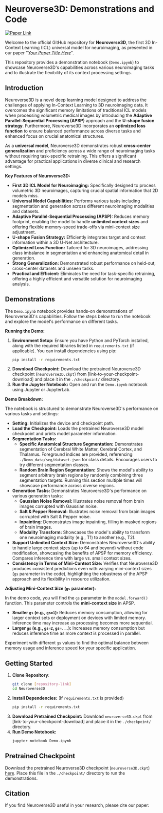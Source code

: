 # Neuroverse3D: Demonstrations and Code

[![Paper Link](link-to-your-paper-if-available)](link-to-your-paper-if-available)

Welcome to the official GitHub repository for **Neuroverse3D**, the first 3D In-Context Learning (ICL) universal model for neuroimaging, as presented in our paper "[*Your Paper Title Here*](link-to-your-paper-if-available)".

This repository provides a demonstration notebook (`Demo.ipynb`) to showcase Neuroverse3D's capabilities across various neuroimaging tasks and to illustrate the flexibility of its context processing settings.

## Introduction

Neuroverse3D is a novel deep learning model designed to address the challenges of applying In-Context Learning to 3D neuroimaging data.  It overcomes the significant memory limitations of traditional ICL models when processing volumetric medical images by introducing the **Adaptive Parallel-Sequential Processing (APSP)** approach and the **U-shape fusion strategy**.  Furthermore, Neuroverse3D incorporates an **optimized loss function** to ensure balanced performance across diverse tasks and enhanced focus on crucial anatomical structures.

As a **universal model**, Neuroverse3D demonstrates robust **cross-center generalization** and proficiency across a wide range of neuroimaging tasks without requiring task-specific retraining. This offers a significant advantage for practical applications in diverse clinical and research settings.

**Key Features of Neuroverse3D:**

*   **First 3D ICL Model for Neuroimaging:**  Specifically designed to process volumetric 3D neuroimages, capturing crucial spatial information that 2D models miss.
*   **Universal Model Capabilities:**  Performs various tasks including segmentation and generation across different neuroimaging modalities and datasets.
*   **Adaptive Parallel-Sequential Processing (APSP):**  Reduces memory footprint, enabling the model to handle **unlimited context sizes** and offering flexible memory-speed trade-offs via mini-context size adjustment.
*   **U-shape Fusion Strategy:**  Efficiently integrates target and context information within a 3D U-Net architecture.
*   **Optimized Loss Function:**  Tailored for 3D neuroimages, addressing class imbalance in segmentation and enhancing anatomical detail in generation.
*   **Strong Generalization:**  Demonstrated robust performance on held-out, cross-center datasets and unseen tasks.
*   **Practical and Efficient:** Eliminates the need for task-specific retraining, offering a highly efficient and versatile solution for neuroimaging analysis.

## Demonstrations

The `Demo.ipynb` notebook provides hands-on demonstrations of Neuroverse3D's capabilities.  Follow the steps below to run the notebook and explore the model's performance on different tasks.

**Running the Demo:**

1.  **Environment Setup:** Ensure you have Python and PyTorch installed, along with the required libraries listed in `requirements.txt` (if applicable). You can install dependencies using pip:
    ```bash
    pip install -r requirements.txt
    ```
2.  **Download Checkpoint:** Download the pretrained Neuroverse3D checkpoint (`neuroverse3D.ckpt`) from [link-to-your-checkpoint-download] and place it in the `./checkpoint/` directory.
3.  **Run the Jupyter Notebook:** Open and run the `Demo.ipynb` notebook using Jupyter or JupyterLab.

**Demo Breakdown:**

The notebook is structured to demonstrate Neuroverse3D's performance on various tasks and settings:

*   **Setting:**  Initializes the device and checkpoint path.
*   **Load the Checkpoint:** Loads the pretrained Neuroverse3D model checkpoint and prints model parameter information.
*   **Segmentation Tasks:**
    *   **Specific Anatomical Structure Segmentation:** Demonstrates segmentation of Cerebral White Matter, Cerebral Cortex, and Thalamus.  Foreground indices are provided, referencing `./Demo_data/seg/dataset.json` for class details.  Encourages users to try different segmentation classes.
    *   **Random Brain Region Segmentation:** Shows the model's ability to segment arbitrary brain regions by randomly combining three segmentation targets. Running this section multiple times will showcase performance across diverse regions.
*   **Generation Tasks:** Demonstrates Neuroverse3D's performance on various generation tasks:
    *   **Gaussian Noise Removal:**  Illustrates noise removal from brain images corrupted with Gaussian noise.
    *   **Salt & Pepper Removal:**  Illustrates noise removal from brain images corrupted with Salt & Pepper noise.
    *   **Inpainting:** Demonstrates image inpainting, filling in masked regions of brain images.
    *   **Modality Transform:** Showcases the model's ability to transform one neuroimaging modality (e.g., T1) to another (e.g., T2).
*   **Support Unlimited Context Size:** Demonstrates Neuroverse3D's ability to handle large context sizes (up to 64 and beyond) without code modification, showcasing the benefits of APSP for memory efficiency.  Compares inference time with large vs. small context sizes.
*   **Consistency in Terms of Mini-Context Size:**  Verifies that Neuroverse3D produces consistent predictions even with varying mini-context sizes (`gs` parameter in the code), highlighting the robustness of the APSP approach and its flexibility in resource utilization.

**Adjusting Mini-Context Size (`gs` parameter):**

In the demo code, you will find the `gs` parameter in the `model.forward()` function. This parameter controls the **mini-context size** in APSP.

*   **Smaller `gs` (e.g., `gs=1`):** Reduces memory consumption, allowing for larger context sets or deployment on devices with limited memory. Inference time may increase as processing becomes more sequential.
*   **Larger `gs` (e.g., `gs=2`, `gs=...`):**  Increases memory consumption but reduces inference time as more context is processed in parallel.

Experiment with different `gs` values to find the optimal balance between memory usage and inference speed for your specific application.

## Getting Started

1.  **Clone Repository:**
    ```bash
    git clone [repository-link]
    cd Neuroverse3D
    ```
2.  **Install Dependencies:** (If `requirements.txt` is provided)
    ```bash
    pip install -r requirements.txt
    ```
3.  **Download Pretrained Checkpoint:** Download `neuroverse3D.ckpt` from [link-to-your-checkpoint-download] and place it in the `./checkpoint/` directory.
4.  **Run Demo Notebook:**
    ```bash
    jupyter notebook Demo.ipynb
    ```

## Pretrained Checkpoint

Download the pretrained Neuroverse3D checkpoint (`neuroverse3D.ckpt`) [here](link-to-your-checkpoint-download). Place this file in the `./checkpoint/` directory to run the demonstrations.

## Citation

If you find Neuroverse3D useful in your research, please cite our paper: